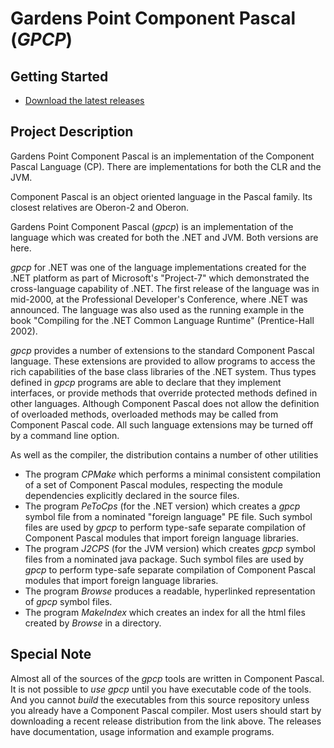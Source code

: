 # Gardens Point Component Pascal (_GPCP_)

## Getting Started
* [Download the latest releases](https://github.com/k-john-gough/gpcp/releases)

## Project Description
Gardens Point Component Pascal is an implementation of the Component Pascal Language (CP).  There are implementations for both the CLR and the JVM.  

Component Pascal is an object oriented language in the Pascal family.  Its closest relatives are Oberon-2 and Oberon.

Gardens Point Component Pascal (_gpcp_) is an implementation of the language which was created for both the .NET and JVM.  Both versions are here.

_gpcp_ for .NET was one of the language implementations created for the .NET platform as part of Microsoft's "Project-7" which demonstrated the cross-language capability of .NET.  The first release of the language was in mid-2000, at the Professional Developer's Conference, where .NET was announced.  The language was also used as the running example in the book "Compiling for the .NET Common Language Runtime" (Prentice-Hall 2002).

_gpcp_ provides a number of extensions to the standard Component Pascal language.  These extensions are provided to allow programs to access the rich capabilities of the base class libraries of the .NET system.  Thus types defined in _gpcp_ programs are able to declare that they implement interfaces, or provide methods that override protected methods defined in other languages.  Although Component Pascal does not allow the definition of overloaded methods, overloaded methods may be called from Component Pascal code.  All such language extensions may be turned off by a command line option.

As well as the compiler, the distribution contains a number of other utilities
* The program _CPMake_ which performs a minimal consistent compilation of a set of Component Pascal modules, respecting the module dependencies explicitly declared in the source files.
* The program _PeToCps_ (for the .NET version) which creates a _gpcp_ symbol file from a nominated "foreign language" PE file.  Such symbol files are used by _gpcp_ to perform type-safe separate compilation of Component Pascal modules that import foreign language libraries.
* The program _J2CPS_ (for the JVM version) which creates _gpcp_ symbol files from a nominated java package. Such symbol files are used by _gpcp_ to perform type-safe separate compilation of Component Pascal modules that import foreign language libraries.
* The program _Browse_ produces a readable, hyperlinked representation of _gpcp_ symbol files.
* The program _MakeIndex_ which creates an index for all the html files created by _Browse_ in a directory.

## Special Note
Almost all of the sources of the _gpcp_ tools are written in Component Pascal. It is not possible to *use* _gpcp_ until you have executable code of the tools. And you cannot *build* the executables from this source repository unless you already have a Component Pascal compiler. Most users should start by downloading a recent release distribution from the link above. The releases have documentation, usage information and example programs. 
